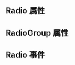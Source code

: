 <script setup lang="ts">
import { radioProps, radioGroupProps, radioEvents } from "../../example/radio/api.ts"
</script>

## Radio 属性

<api-block type="prop" :data="radioProps" />

## RadioGroup 属性

<api-block type="prop" :data="radioGroupProps" />

## Radio 事件

<api-block type="event" :data="radioEvents" />
